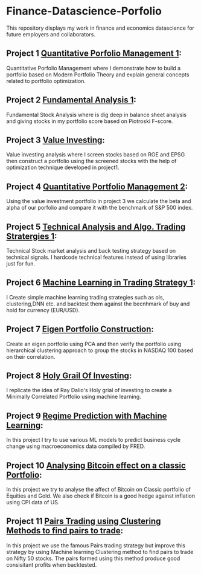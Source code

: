 # Finance-Datascience-Porfolio
This repository displays my work in finance and economics datascience for future employers and collaborators.

## Project 1 [Quantitative Porfolio Management 1](https://github.com/shubhamjw10/Finance-Datascience-Porfolio/blob/main/Quantitative%20Portfolio%20Management%201.ipynb): 
Quantitative Porfolio Management where I demonstrate how to build a portfolio based on Modern Portfolio Theory and explain general concepts related to portfolio optimization.

## Project 2 [Fundamental Analysis 1](https://github.com/shubhamjw10/Finance-Datascience-Porfolio/blob/main/Fundamental%20Analysis%201.ipynb):
Fundamental Stock Analysis where is dig deep in balance sheet analysis and giving stocks in my portfolio score based on Piotroski F-score. 

## Project 3 [Value Investing](https://github.com/shubhamjw10/Finance-Datascience-Porfolio/blob/main/Value%20Investing.ipynb):
Value investing analysis where I screen stocks based on ROE and EPSG then construct a portfolio using the screened stocks with the help of optimization technique developed in project1.

## Project 4 [Quantitative Portfolio Management 2](https://github.com/shubhamjw10/Finance-Datascience-Porfolio/blob/main/Quantitative%20Portfolio%20Management%202.ipynb):
Using the value investment portfolio in project 3 we calculate the beta and alpha of our porfolio and compare it with the benchmark of S&P 500 index. 

## Project 5 [Technical Analysis and Algo. Trading Stratergies 1](https://github.com/shubhamjw10/Finance-Datascience-Porfolio/blob/main/Technical%20Analysis%20and%20Algo.%20Trading%20Stratergies%201.ipynb):
Technical Stock market analysis and back testing strategy based on technical signals. I hardcode technical features instead of using libraries just for fun.

## Project 6 [Machine Learning in Trading Strategy 1](https://github.com/shubhamjw10/Finance-Datascience-Porfolio/blob/main/Machine%20Learning%20in%20Trading%20Strategy%201.ipynb):
I Create simple machine learning trading strategies such as ols, clustering,DNN etc. and backtest them against the becnhmark of buy and hold for currency (EUR/USD).

## Project 7 [Eigen Portfolio Construction](https://github.com/shubhamjw10/Finance-Datascience-Porfolio/blob/main/Eigen%20Portfolio%20Construction.ipynb):
Create an eigen portfolio using PCA and then verify the portfolio using hierarchical clustering approach to group the stocks in NASDAQ 100 based on their correlation.  

## Project 8 [Holy Grail Of Investing](https://github.com/shubhamjw10/Finance-Datascience-Porfolio/blob/main/Holy%20Grail%20Of%20Investing%20.ipynb):
I replicate the idea of Ray Dalio's Holy grial of investing to create a Minimally Correlated Portfolio using machine learning. 

## Project 9 [Regime Prediction with Machine Learning](https://github.com/shubhamjw10/Finance-Datascience-Porfolio/blob/main/Regime%20Prediction%20with%20Machine%20Learning.ipynb):
In this project I try to use various ML models to predict business cycle change using macroeconomics data compiled by FRED.

## Project 10 [Analysing Bitcoin effect on a classic Portfolio](https://github.com/shubhamjw10/Finance-Datascience-Porfolio/blob/main/Analysing%20Bitcoin%20effect%20on%20a%20classic%20Portfolio.ipynb):
In this project we try to analyse the affect of Bitcoin on Classic portfolio of Equities and Gold. We also check if Bitcoin is a good hedge against inflation using CPI data of US.

## Project 11 [Pairs Trading using Clustering Methods to find pairs to trade](https://github.com/shubhamjw10/Finance-Datascience-Porfolio/blob/main/Pairs%20Trading-%20finding%20pairs%20based%20on%20Clustering%20.ipynb):
In this project we use the famous Pairs trading strategy but improve this strategy by using Machine learning Clustering method to find pairs to trade on Nifty 50 stocks. The pairs formed using this method produce good consisitant profits when backtested.
